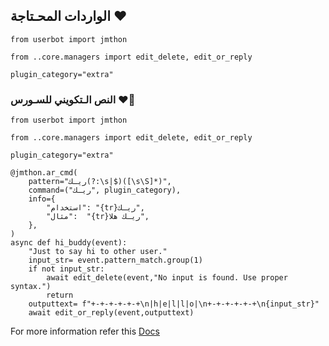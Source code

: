 ## الواردات المحـتاجة ♥
```python3
from userbot import jmthon

from ..core.managers import edit_delete, edit_or_reply

plugin_category="extra"
```

### النص الـتكويني للسـورس ♥🧸
```python3
from userbot import jmthon

from ..core.managers import edit_delete, edit_or_reply

plugin_category="extra"

@jmthon.ar_cmd(
    pattern="ريـك(?:\s|$)([\s\S]*)",
    command=("ريـك", plugin_category),
    info={
        "استخدام": "{tr}ريـك",
        "مثال":  "{tr}ريـك هلا",
    },
)
async def hi_buddy(event):
    "Just to say hi to other user."
    input_str= event.pattern_match.group(1)
    if not input_str:
        await edit_delete(event,"No input is found. Use proper syntax.")
        return
    outputtext= f"+-+-+-+-+-+\n|h|e|l|l|o|\n+-+-+-+-+-+\n{input_str}"
    await edit_or_reply(event,outputtext)
```

For more information refer this [Docs](https://t.me/k4kk44)
